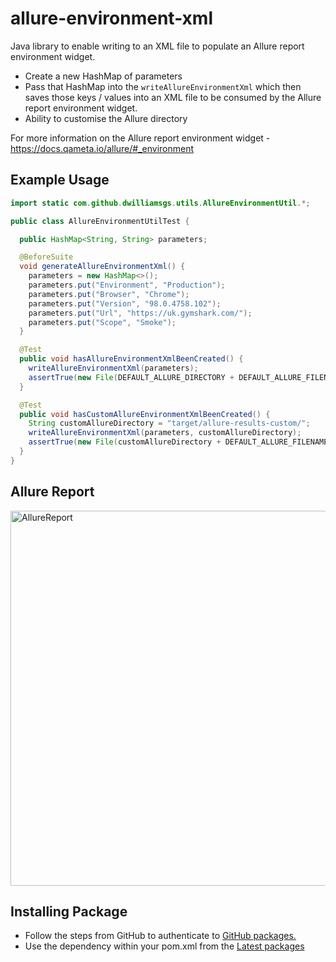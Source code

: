# allure-environment-xml
Java library to enable writing to an XML file to populate an Allure report environment widget. 

- Create a new HashMap of parameters
- Pass that HashMap into the `writeAllureEnvironmentXml` which then saves those keys / values into an XML file to be consumed by the Allure report environment widget.
- Ability to customise the Allure directory

For more information on the Allure report environment widget - https://docs.qameta.io/allure/#_environment

## Example Usage

```java
import static com.github.dwilliamsgs.utils.AllureEnvironmentUtil.*;

public class AllureEnvironmentUtilTest {

  public HashMap<String, String> parameters;

  @BeforeSuite
  void generateAllureEnvironmentXml() {
    parameters = new HashMap<>();
    parameters.put("Environment", "Production");
    parameters.put("Browser", "Chrome");
    parameters.put("Version", "98.0.4758.102");
    parameters.put("Url", "https://uk.gymshark.com/");
    parameters.put("Scope", "Smoke");
  }

  @Test
  public void hasAllureEnvironmentXmlBeenCreated() {
    writeAllureEnvironmentXml(parameters);
    assertTrue(new File(DEFAULT_ALLURE_DIRECTORY + DEFAULT_ALLURE_FILENAME).isFile());
  }

  @Test
  public void hasCustomAllureEnvironmentXmlBeenCreated() {
    String customAllureDirectory = "target/allure-results-custom/";
    writeAllureEnvironmentXml(parameters, customAllureDirectory);
    assertTrue(new File(customAllureDirectory + DEFAULT_ALLURE_FILENAME).isFile());
  }
}
```

## Allure Report

<img width="600" alt="AllureReport" src="https://user-images.githubusercontent.com/89386048/156541891-762eea44-1739-4e14-8efc-0c9d21e6674f.png">

## Installing Package

- Follow the steps from GitHub to authenticate to [GitHub packages.](https://docs.github.com/en/packages/working-with-a-github-packages-registry/working-with-the-apache-maven-registry#installing-a-package)
- Use the dependency within your pom.xml from the [Latest packages](https://github.com/dwilliams-gs?tab=packages&repo_name=allure-environment-xml)
